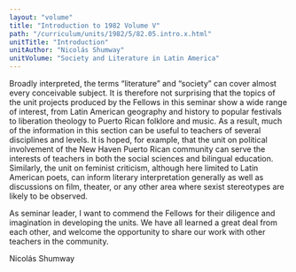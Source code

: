 ```yaml
---
layout: "volume"
title: "Introduction to 1982 Volume V"
path: "/curriculum/units/1982/5/82.05.intro.x.html"
unitTitle: "Introduction"
unitAuthor: "Nicolás Shumway"
unitVolume: "Society and Literature in Latin America"
---
```

<body>
 <p>
  Broadly interpreted, the terms “literature” and “society” can cover almost every conceivable subject. It is therefore not surprising that the topics of the unit projects produced by the Fellows in this seminar show a wide range of interest, from Latin American geography and history to popular festivals to liberation theology to Puerto Rican folklore and music. As a result, much of the information in this section can be useful to teachers of several disciplines and levels. It is hoped, for example, that the unit on political involvement of the New Haven Puerto Rican community can serve the interests of teachers in both the social sciences and bilingual education. Similarly, the unit on feminist criticism, although here limited to Latin American poets, can inform literary interpretation generally as well as discussions on film, theater, or any other area where sexist stereotypes are likely to be observed.
 </p>
 <p>
  As seminar leader, I want to commend the Fellows for their diligence and imagination in developing the units. We have all learned a great deal from each other, and welcome the opportunity to share our work with other teachers in the community.
 </p>
 <p>
  Nicolás Shumway
 </p>

</body>